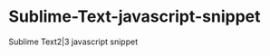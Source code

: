 Sublime-Text-javascript-snippet
===============================

Sublime Text2|3 javascript snippet
